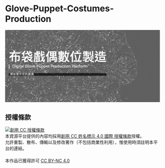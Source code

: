 # Glove-Puppet-Costumes-Production
![Wallpaper_Text](https://github.com/ccienmini/image-storage/blob/main/Wallpaper_Text.png?raw=true)

## 授權條款
<a rel="license" href="http://creativecommons.org/licenses/by/4.0/"><img alt="創用 CC 授權條款" style="border-width:0" src="https://licensebuttons.net/l/by-nc/3.0/88x31.png" /></a><br />本資源平台提供的內容均採用<a rel="license" href="[https://creativecommons.org/licenses/by/4.0/deed.zh_TW](https://creativecommons.org/licenses/by-nc/4.0/?ref=chooser-v1)">創用 CC 姓名標示 4.0 國際 授權條款</a>授權。  
允許重製、散布、傳輸以及修改著作（不包括商業性利用），惟使用時須註明本平台的連結。

<p xmlns:cc="http://creativecommons.org/ns#" >本作品已獲得許可 <a href="https://creativecommons.org/licenses/by-nc/4.0/?ref=chooser- v1" target="_blank" rel="license noopener noreferrer" style="display:inline-block;">CC BY-NC 4.0<img style="height:22px!important;margin-left:3px;vertical-align ：文字底部；” src="https://mirrors.creativecommons.org/presskit/icons/cc.svg?ref=chooser-v1" alt=""><img style="height:22px!important;margin-left:3px;vertical -對齊：文字底部；” src="https://mirrors.creativecommons.org/presskit/icons/by.svg?ref=chooser-v1" alt=""><img style="height:22px!important;margin-left:3px;vertical -對齊：文字底部；” src="https://mirrors.creativecommons.org/presskit/icons/nc.svg?ref=chooser-v1" alt=""></a></p>

